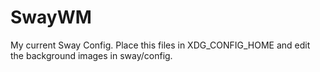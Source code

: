 # SwayWM
My current Sway Config. Place this files in XDG_CONFIG_HOME and edit the background images in sway/config.
